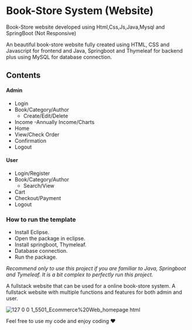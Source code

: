 # Book-Store System (Website)
Book-Store website developed using Html,Css,Js,Java,Mysql and SpringBoot (Not Responsive)

An beautiful book-store website fully created using HTML, CSS and Javascript for frontend and Java, Springboot and Thymeleaf for backend plus using MySQL for database connection.

## Contents

#### Admin
- Login
- Book/Category/Author
  - Create/Edit/Delete
- Income
  -Annually Income/Charts
- Home
- View/Check Order
- Confirmation
- Logout

#### User
- Login/Register
- Book/Category/Author
  - Search/View
- Cart
- Checkout/Payment
- Logout

### How to run the template
- Install Eclipse.
- Open the package in eclipse.
- Install springboot, Thymeleaf.
- Database connection.
- Run the package.

*Recommend only to use this project if you are familiar to Java, Springboot and Tymeleaf. It is a bit complex to perfectly run this project.*

A fullstack website that can be used for a online book-store system. A fullstack website with multiple functions and features for both admin and user.

![127 0 0 1_5501_Ecommerce%20Web_homepage html](https://user-images.githubusercontent.com/95492327/225132320-6edf82a2-de34-4243-81c5-e42ade2b533c.jpg)

Feel free to use my code and enjoy coding ❤


